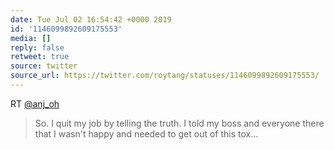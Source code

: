 ```yaml
---
date: Tue Jul 02 16:54:42 +0000 2019
id: '1146099892609175553'
media: []
reply: false
retweet: true
source: twitter
source_url: https://twitter.com/roytang/statuses/1146099892609175553/
---
```


RT [@anj_oh](https://twitter.com/anj_oh/)

>  So. I quit my job by telling the truth. I told my boss and everyone there that I wasn't happy and needed to get out of this tox…